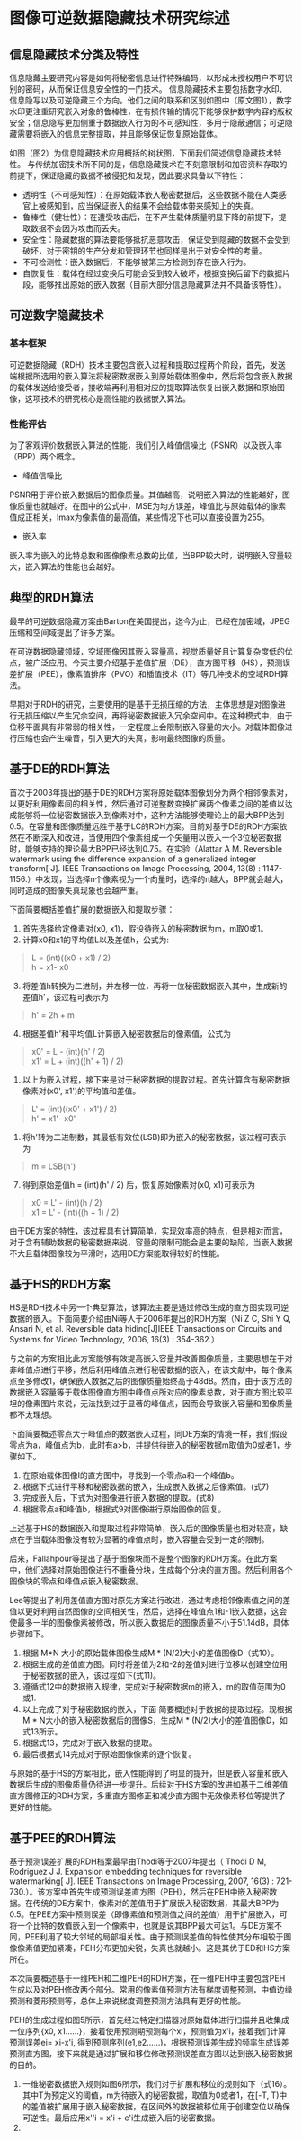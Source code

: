 # 图像可逆数据隐藏技术研究综述

## 信息隐藏技术分类及特性

信息隐藏主要研究内容是如何将秘密信息进行特殊编码，以形成未授权用户不可识别的密码，从而保证信息安全性的一门技术。
信息隐藏技术主要包括数字水印、信息隐写以及可逆隐藏三个方向。他们之间的联系和区别如图中（原文图1），数字水印更注重研究嵌入对象的鲁棒性，在有损传输的情况下能够保护数字内容的版权安全；信息隐写更加侧重于数据嵌入行为的不可感知性，多用于隐蔽通信；可逆隐藏需要将嵌入的信息完整提取，并且能够保证恢复原始载体。

如图（图2）为信息隐藏技术应用概括的树状图，下面我们简述信息隐藏技术特性。
与传统加密技术所不同的是，信息隐藏技术在不刻意限制和加密资料存取的前提下，保证隐藏的数据不被侵犯和发现，因此要求具备以下特性：

* 透明性（不可感知性）：在原始载体嵌入秘密数据后，这些数据不能在人类感官上被感知到，应当保证嵌入的结果不会给载体带来感知上的失真。
* 鲁棒性（健壮性）：在遭受攻击后，在不产生载体质量明显下降的前提下，提取数据不会因为攻击而丢失。
* 安全性：隐藏数据的算法要能够抵抗恶意攻击，保证受到隐藏的数据不会受到破坏，对于密钥的生产分发和管理环节也同样是出于对安全性的考量。
* 不可检测性：嵌入数据后，不能够被第三方检测到存在嵌入行为。
* 自恢复性：载体在经过变换后可能会受到较大破坏，根据变换后留下的数据片段，能够推出原始的嵌入数据（目前大部分信息隐藏算法并不具备该特性）。

## 可逆数字隐藏技术

### 基本框架

可逆数据隐藏（RDH）技术主要包含嵌入过程和提取过程两个阶段，首先，发送端根据所选用的嵌入算法将秘密数据嵌入到原始载体图像中，然后将包含嵌入数据的载体发送给接受者，接收端再利用相对应的提取算法恢复出嵌入数据和原始图像，这项技术的研究核心是高性能的数据嵌入算法。

### 性能评估

为了客观评价数据嵌入算法的性能，我们引入峰值信噪比（PSNR）以及嵌入率（BPP）两个概念。

* 峰值信噪比

PSNR用于评价嵌入数据后的图像质量。其值越高，说明嵌入算法的性能越好，图像质量也就越好。在图中的公式中，MSE为均方误差，峰值比与原始载体的像素值成正相关，Imax为像素值的最高值，某些情况下也可以直接设置为255。

* 嵌入率

嵌入率为嵌入的比特总数和图像像素总数的比值，当BPP较大时，说明嵌入容量较大，嵌入算法的性能也会越好。

## 典型的RDH算法

最早的可逆数据隐藏方案由Barton在美国提出，迄今为止，已经在加密域，JPEG压缩和空间域提出了许多方案。

在可逆数据隐藏领域，空域图像因其嵌入容量高，视觉质量好且计算复杂度低的优点，被广泛应用。今天主要介绍基于差值扩展（DE），直方图平移（HS），预测误差扩展（PEE），像素值排序（PVO）和插值技术（IT）等几种技术的空域RDH算法。

早期对于RDH的研究，主要使用的是基于无损压缩的方法，主体思想是对图像进行无损压缩以产生冗余空间，再将秘密数据嵌入冗余空间中。在这种模式中，由于位移平面具有非常弱的相关性，一定程度上会限制嵌入容量的大小。对载体图像进行压缩也会产生噪音，引入更大的失真，影响最终图像的质量。

## 基于DE的RDH算法

首次于2003年提出的基于DE的RDH方案将原始载体图像划分为两个相邻像素对，以更好利用像素间的相关性，然后通过可逆整数变换扩展两个像素之间的差值以达成能够将一位秘密数据嵌入到像素对中，这种方法能够使理论上的最大BPP达到0.5。在容量和图像质量远胜于基于LC的RDH方案。目前对基于DE的RDH方案依然在不断深入和改进，当使用四个像素组成一个矢量用以嵌入一个3位秘密数据时，能够支持的理论最大BPP已经达到0.75。在实验（Alattar A M. Reversible watermark using the difference expansion of a generalized integer transform[ J]. IEEE Transactions on Image Processing, 2004, 13(8) : 1147-1156.）中发现，当选择n个像素视为一个向量时，选择的n越大，BPP就会越大，同时造成的图像失真现象也会越严重。

下面简要概括差值扩展的数据嵌入和提取步骤：

1. 首先选择给定像素对(x0, x1)，假设待嵌入的秘密数据为m，m取0或1。
2. 计算x0和x1的平均值L以及差值h，公式为:

> L = (int)((x0 + x1) / 2)  
> h = x1- x0  

3. 将差值h转换为二进制，并左移一位，再将一位秘密数据嵌入其中，生成新的差值h'，该过程可表示为

> h' = 2h + m

4. 根据差值h'和平均值L计算嵌入秘密数据后的像素值，公式为

> x0' = L - (int)(h' / 2)  
> x1' = L + (int)((h' + 1) / 2)  

1. 以上为嵌入过程，接下来是对于秘密数据的提取过程。首先计算含有秘密数据像素对(x0', x1')的平均值和差值。

> L' = (int)((x0' + x1') / 2)  
> h' = x1'- x0'  

1. 将h'转为二进制数，其最低有效位(LSB)即为嵌入的秘密数据，该过程可表示为

> m = LSB(h')

7. 得到原始差值h = (int)(h' / 2) 后，恢复原始像素对(x0, x1)可表示为

> x0 = L' - (int)(h / 2)  
> x1 = L' - (int)((h + 1) / 2)  

由于DE方案的特性，该过程具有计算简单，实现效率高的特点，但是相对而言，对于含有辅助数据的秘密数据来说，容量的限制可能会是主要的缺陷，当嵌入数据不大且载体图像较为平滑时，选用DE方案能取得较好的性能。

## 基于HS的RDH方案

HS是RDH技术中另一个典型算法，该算法主要是通过修改生成的直方图实现可逆数据的嵌入。下面简要介绍由Ni等人于2006年提出的RDH方案（Ni Z C, Shi Y Q, Ansari N, et al. Reversible data hiding[J]IEEE Transactions on Circuits and Systems for Video Technology, 2006, 16(3) : 354-362.）

与之前的方案相比此方案能够有效提高嵌入容量并改善图像质量，主要思想在于对非峰值点进行平移，然后利用峰值点进行秘密数据的嵌入，在该文献中，每个像素点至多修改1，确保嵌入数据之后的图像质量始终高于48dB。然而，由于该方法的数据嵌入容量等于载体图像直方图中峰值点所对应的像素总数，对于直方图比较平坦的像素图片来说，无法找到过于显著的峰值点，因而会导致嵌入容量和图像质量都不太理想。

下面简要概述零点大于峰值点的数据嵌入过程，同DE方案的情境一样，我们假设零点为a，峰值点为b，此时有a>b，并提供待嵌入的秘密数据m取值为0或者1，步骤如下。

1. 在原始载体图像I的直方图中，寻找到一个零点a和一个峰值b。
2. 根据下式进行平移和秘密数据的嵌入，生成嵌入数据之后像素值。(式7)
3. 完成嵌入后，下式为对图像进行嵌入数据的提取。(式8)
4. 根据零点a和峰值b，根据式9对图像进行原始图像的回复。

上述基于HS的数据嵌入和提取过程非常简单，嵌入后的图像质量也相对较高，缺点在于当载体图像没有较为显著的峰值点时，嵌入容量会受到一定的限制。

后来，Fallahpour等提出了基于图像块而不是整个图像的RDH方案。在此方案中，他们选择对原始图像进行不重叠分块，生成每个分块的直方图。然后利用各个图像块的零点和峰值点嵌入秘密数据。  

Lee等提出了利用差值直方图对原先方案进行改进，通过考虑相邻像素值之间的差值以更好利用自然图像的空间相关性，然后，选择在峰值点1和-1嵌入数据，这会使最多一半的图像像素被修改，所以嵌入数据后的图像质量不小于51.14dB，具体步骤如下。

1. 根据 M*N 大小的原始载体图像生成M * (N/2)大小的差值图像D（式10）。
2. 根据生成的差值直方图。同时将差值为2和-2的差值对进行位移以创建空位用于秘密数据的嵌入，该过程如下(式11)。
3. 遵循式12中的数据嵌入规律，完成对于秘密数据m的嵌入，m的取值范围为0或1.
4. 以上完成了对于秘密数据的嵌入，下面 简要概述对于数据的提取过程。现根据M * N大小的嵌入秘密数据后的图像S，生成M * (N/2)大小的差值图像D，如式13所示。
5. 根据式13，完成对于嵌入数据的提取。
6. 最后根据式14完成对于原始图像像素的逐个恢复。

与原始的基于HS的方案相比，嵌入性能得到了明显的提升，但是嵌入容量和嵌入数据后生成的图像质量仍待进一步提升。后续对于HS方案的改进如基于二维差值直方图修正的RDH方案，多重直方图修正和减少直方图中无效像素移位等提供了更好的性能。

## 基于PEE的RDH算法

基于预测误差扩展的RDH档案最早由Thodi等于2007年提出（ Thodi D M, Rodriguez J J. Expansion embedding techniques for reversible watermarking[ J]. IEEE Transactions on Image Processing, 2007, 16(3) : 721-730.）。该方案中首先生成预测误差直方图（PEH），然后在PEH中嵌入秘密数据。在传统的DE方案中，像素对的差值用于扩展嵌入秘密数据，其最大BPP为0.5。在PEE方案中预测误差（即像素值和预测值之间的差值）用于扩展嵌入，可将一个比特的数值嵌入到一个像素中，也就是说其BPP最大可达1。与DE方案不同，PEE利用了较大邻域的局部相关性。由于预测误差值的特性使其分布相较于图像像素值更加紧凑，PEH分布更加尖锐，失真也就越小。这是其优于ED和HS方案所在。

本次简要概述基于一维PEH和二维PEH的RDH方案，在一维PEH中主要包含PEH生成以及对PEH修改两个部分。常用的像素值预测方法有梯度调整预测，中值边缘预测和菱形预测等，总体上来说梯度调整预测方法具有更好的性能。

PEH的生成过程如图5所示，首先经过特定扫描器对原始载体进行扫描并且收集成一位序列{x0, x1……}，接着使用预测期预测每个xi，预测值为x'i，接着我们计算预测误差ei= xi-x'i, 得到预测序列(e1,e2……)，根据预测误差生成的频率生成误差预测直方图，接下来就是通过扩展和移位修改预测误差直方图以达到嵌入秘密数据的目的。

1. 一维秘密数据嵌入规则如图6所示，我们对于扩展和移位的规则如下（式16）。其中T为预定义的阈值，m为待嵌入的秘密数据，取值为0或者1，在[-T, T)中的差值被扩展用于嵌入秘密数据，在区间外的数据被移位用于创建空位以确保可逆性。最后应用x''i = x'i + e'i生成嵌入后的秘密数据。
2. 